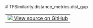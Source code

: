 <div itemscope itemtype="http://developers.google.com/ReferenceObject">
<meta itemprop="name" content="TFSimilarity.distance_metrics.dist_gap" />
<meta itemprop="path" content="Stable" />
</div>
# TFSimilarity.distance_metrics.dist_gap
<!-- Insert buttons and diff -->
<table class="tfo-notebook-buttons tfo-api nocontent" align="left">
<td>
  <a target="_blank" href="https://github.com/tensorflow/similarity/blob/main/tensorflow_similarity/distance_metrics.py#L125-L127">
    <img src="https://www.tensorflow.org/images/GitHub-Mark-32px.png" />
    View source on GitHub
  </a>
</td>
</table>


<pre class="devsite-click-to-copy prettyprint lang-py tfo-signature-link">
<code>TFSimilarity.distance_metrics.dist_gap(
    distance
)
</code></pre>

<!-- Placeholder for "Used in" -->
